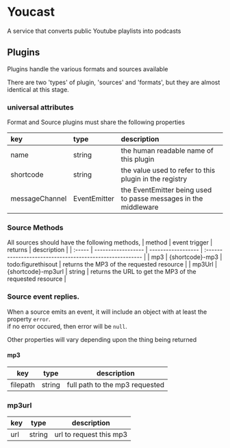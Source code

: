 # Youcast

A service that converts public Youtube playlists into podcasts

## Plugins

Plugins handle the various formats and sources available

There are two 'types' of plugin, 'sources' and 'formats', but they are almost identical at this stage.

### universal attributes

Format and Source plugins must share the following properties

| key            | type         | description                                                     |
| :------------- | :------------ | :-------------------------------------------------------------- |
| name           | string       | the human readable name of this plugin                          |
| shortcode      | string       | the value used to refer to this plugin in the registry          |
| messageChannel | EventEmitter | the EventEmitter being used to passe messages in the middleware |


### Source Methods
All sources should have the following methods, 
| method | event trigger      | returns            | description                                              |
| :----- | ------------------ | ------------------ | :------------------------------------------------------- |
| mp3    | {shortcode}-mp3    | todo:figurethisout | returns the MP3 of the requested resource                |
| mp3Url | {shortcode}-mp3url | string             | returns the URL to get the MP3 of the requested resource |

### Source event replies.
When a source emits an event, it will include an object with at least the property `error`.  
if no error occured, then error will be `null`.

Other properties will vary depending upon the thing being returned

#### mp3
| key      | type   | description                    |
| -------- | ------ | ------------------------------ |
| filepath | string | full path to the mp3 requested |

### mp3url
| key | type   | description             |
| --- | ------ | ----------------------- |
| url | string | url to request this mp3 |